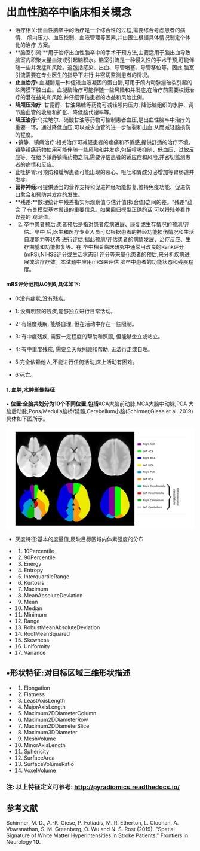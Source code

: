 # 出血性脑卒中临床相关概念

- 治疗相关:出血性脑卒中的治疗是一个综合性的过程,需要综合考虑患者的病情、 颅内压力、血压控制、血液管理等因素,并由医生根据具体情况制定个体化的治疗 方案。
- **脑室引流:**用于治疗出血性脑卒中的手术干预方法,主要适用于脑出血导致脑室内积聚大量血液或引起脑积水。脑室引流是一种侵入性的手术干预,可能伴随一些并发症和风险。这包括感染、出血、导管堵塞、导管移位等。因此,脑室引流需要在专业医生的指导下进行,并密切监测患者的情况。
- **止血治疗:** 血凝酶是一种促进血液凝固的蛋白酶,可用于颅内动脉瘤破裂引起的蛛网膜下腔出血。血凝酶治疗可能伴随一些风险和并发症,在治疗前需要权衡治疗的潜在益处和风险,并仔细评估患者的收益和风险比例。
- **降颅压治疗**: 甘露醇、甘油果糖等药物可减轻颅内压力, 降低脑组织的水肿、调节脑血管的收缩和扩张、降低脑代谢率等。
- **降压治疗**:乌拉地尔、硝酸甘油等药物可控制患者血压,是出血性脑卒中治疗的重要一环。通过降低血压,可以减少血管的进一步破裂和出血,从而减轻脑损伤的程度。
- •镇静、镇痛治疗:相关治疗可减轻患者的疼痛和不适感,提供舒适的治疗环境。镇静镇痛药物使用可能伴随一些风险和并发症,包括呼吸抑制、低血压、过敏反应等。在给予镇静镇痛药物之前,需要评估患者的适应症和风险,并密切监测患者的病情和反应。
- 止吐护胃:可预防和缓解患者可能出现的恶心、呕吐和胃酸分泌增加等胃肠道并发症。
- **营养神经**:可提供适当的营养支持和促进神经功能恢复,维持免疫功能、促进伤口愈合和预防并发症的发生。
- **残差:**数理统计中残差指实际观察值与估计值(拟合值)之间的差。"残差"蕴含 了有关模型基本假设的重要信息。如果回归模型正确的话,可以将残差看作误差的 观测值。
- 2. 卒中患者预后:患者预后是指对患者疾病进展、康复或生存情况的预测/评估。卒中 后,医生和医疗专业人员可以根据患者的神经功能损伤情况和生活自理能力等状态 进行评估,据此预测/评估患者的病情发展、治疗反应、生存期望和功能恢复等。在 卒中相关临床研究中通常用改良的Rank评分(mRS),NIHSS评分或生活状态BI 评分等来量化患者的预后,来分析疾病进展或治疗疗效。本试题中应用mRS来评估 脑卒中患者的功能状态和残疾程度。

#### mRS评分范围从0到6,具体如下:

- 0:没有症状,没有残疾。
- 1: 没有明显的残疾,能够独立进行日常活动。
- 2: 有轻度残疾, 能够自理, 但在活动中存在一些限制。
- 3: 有中度残疾, 需要一定程度的帮助和照顾, 但能够坐立或站立。

- 4: 有中重度残疾, 需要全天候照顾和帮助, 无法行走或自理。
- 5:完全依赖他人,不能进行任何活动,床上活动有困难。
- 6:死亡。

#### 1. 血肿,水肿影像特征

• **位置:全脑共划分为10个不同位置,包括**ACA大脑前动脉,MCA大脑中动脉,PCA 大脑后动脉,Pons/Medulla脑桥/延髓,Cerebellum小脑(Schirmer,Giese et al. 2019)具体如下图所示。

![](_page_1_Figure_5.jpeg)

- 灰度特征:基本的度量值,反映目标区域内体素强度的分布
- 1. 10Percentile
- 2. 90Percentile
- 3. Energy
- 4. Entropy
- 5. InterquartileRange
- 6. Kurtosis
- 7. Maximum
- 8. MeanAbsoluteDeviation
- 9. Mean
- 10. Median
- 11. Minimum
- 12. Range
- 13. RobustMeanAbsoluteDeviation
- 14. RootMeanSquared
- 15. Skewness

- 16. Uniformity
- 17. Variance

## •形状特征:对目标区域三维形状描述

- 1. Elongation
- 2. Flatness
- 3. LeastAxisLength
- 4. MajorAxisLength
- 5. Maximum2DDiameterColumn
- 6. Maximum2DDiameterRow
- 7. Maximum2DDiameterSlice
- 8. Maximum3DDiameter
- 9. MeshVolume
- 10. MinorAxisLength
- 11. Sphericity
- 12. SurfaceArea
- 13. SurfaceVolumeRatio
- 14. VoxelVolume

### 注: 以上特征定义可参考: <u>http://pyradiomics.readthedocs.io/</u>

## 参考文献

Schirmer, M. D., A.-K. Giese, P. Fotiadis, M. R. Etherton, L. Cloonan, A. Viswanathan, S. M. Greenberg, O. Wu and N. S. Rost (2019). "Spatial Signature of White Matter Hyperintensities in Stroke Patients." Frontiers in Neurology **10**.